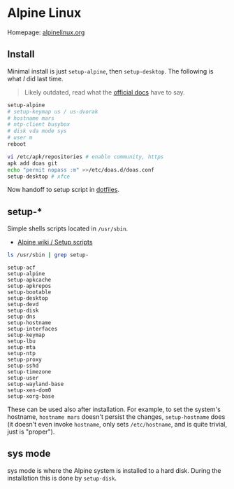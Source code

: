 # Alpine Linux

Homepage: [alpinelinux.org](https://alpinelinux.org)

## Install

Minimal install is just `setup-alpine`, then `setup-desktop`. The following is
what _I_ did last time.

> Likely outdated, read what the [official docs](https://alpinelinux.org/) have
> to say.

```sh
setup-alpine
# setup-keymap us / us-dvorak
# hostname mars
# ntp-client busybox
# disk vda mode sys
# user m
reboot

vi /etc/apk/repositories # enable community, https
apk add doas git
echo "permit nopass :m" >>/etc/doas.d/doas.conf
setup-desktop # xfce
```

Now handoff to setup script in [dotfiles](https://github.com/mnvr/dotfiles).

## setup-*

Simple shells scripts located in `/usr/sbin`.

* [Alpine wiki / Setup scripts](https://wiki.alpinelinux.org/wiki/Alpine_setup_scripts)

```sh
ls /usr/sbin | grep setup-
```
```
setup-acf
setup-alpine
setup-apkcache
setup-apkrepos
setup-bootable
setup-desktop
setup-devd
setup-disk
setup-dns
setup-hostname
setup-interfaces
setup-keymap
setup-lbu
setup-mta
setup-ntp
setup-proxy
setup-sshd
setup-timezone
setup-user
setup-wayland-base
setup-xen-dom0
setup-xorg-base
```

These can be used also after installation. For example, to set the system's
hostname, `hostname mars` doesn't persist the changes, `setup-hostname` does (it
doesn't even invoke `hostname`, only sets `/etc/hostname`, and is quite trivial,
just is "proper").

## sys mode

sys mode is where the Alpine system is installed to a hard disk. During the
installation this is done by `setup-disk`.
